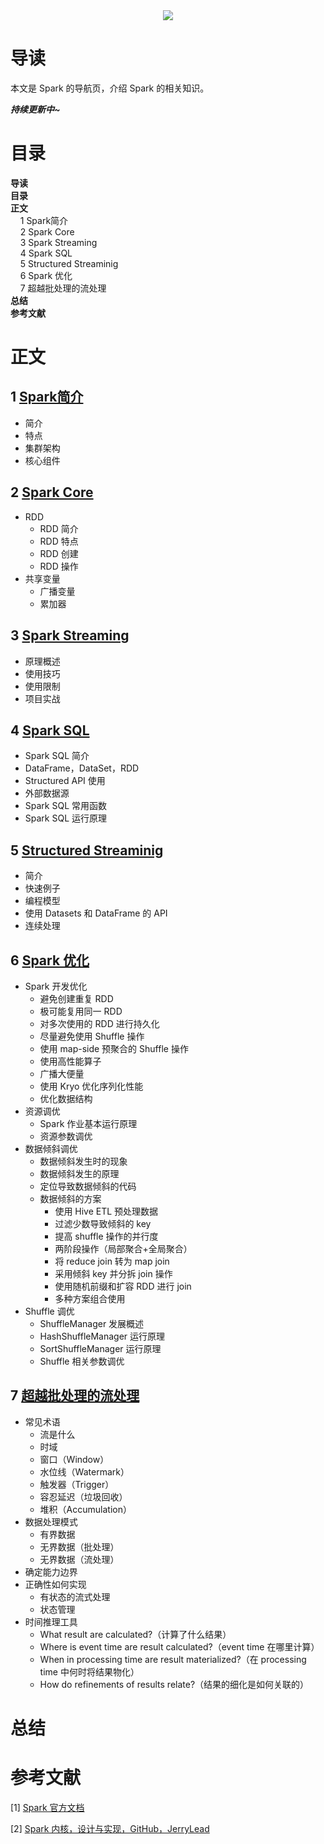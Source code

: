 <div align="center"><img src="https://gitee.com/struggle3014/picBed/raw/master/name_code.png"></div>

# 导读

本文是 Spark 的导航页，介绍 Spark 的相关知识。

***持续更新中~***



# 目录

<nav>
<a href='#导读' style='text-decoration:none;font-weight:bolder'>导读</a><br/>
<a href='#目录' style='text-decoration:none;font-weight:bolder'>目录</a><br/>
<a href='#正文' style='text-decoration:none;font-weight:bolder'>正文</a><br/>
&nbsp;&nbsp;&nbsp;&nbsp;<a href='#1 Spark简介' style='text-decoration:none;${border-style}'>1 Spark简介</a><br/>
&nbsp;&nbsp;&nbsp;&nbsp;<a href='#2 Spark Core' style='text-decoration:none;${border-style}'>2 Spark Core</a><br/>
&nbsp;&nbsp;&nbsp;&nbsp;<a href='#3 Spark Streaming' style='text-decoration:none;${border-style}'>3 Spark Streaming</a><br/>
&nbsp;&nbsp;&nbsp;&nbsp;<a href='#4 Spark SQL' style='text-decoration:none;${border-style}'>4 Spark SQL</a><br/>
&nbsp;&nbsp;&nbsp;&nbsp;<a href='#5 Structured Streaminig' style='text-decoration:none;${border-style}'>5 Structured Streaminig</a><br/>
&nbsp;&nbsp;&nbsp;&nbsp;<a href='#6 Spark 优化' style='text-decoration:none;${border-style}'>6 Spark 优化</a><br/>
&nbsp;&nbsp;&nbsp;&nbsp;<a href='#7 超越批处理的流处理' style='text-decoration:none;${border-style}'>7 超越批处理的流处理</a><br/>
<a href='#总结' style='text-decoration:none;font-weight:bolder'>总结</a><br/>
<a href='#参考文献' style='text-decoration:none;font-weight:bolder'>参考文献</a><br/>
</nav>

# 正文

## 1 [Spark简介](./Spark简介.md)

* 简介
* 特点
* 集群架构
* 核心组件



## 2 [Spark Core](./SparkCore.md)

* RDD
  * RDD 简介
  * RDD 特点
  * RDD 创建
  * RDD 操作
* 共享变量
  * 广播变量
  * 累加器



## 3 [Spark Streaming](./SparkStreaming)

* 原理概述
* 使用技巧
* 使用限制
* 项目实战



## 4 [Spark SQL](./SparkSQL.md)

* Spark SQL 简介
* DataFrame，DataSet，RDD
* Structured API 使用
* 外部数据源
* Spark SQL 常用函数
* Spark SQL 运行原理



## 5 [Structured Streaminig](./SparkStreaming.md)

* 简介
* 快速例子
* 编程模型
* 使用 Datasets 和 DataFrame 的 API
* 连续处理



## 6 [Spark 优化](./Spark优化.md)

* Spark 开发优化
  * 避免创建重复 RDD
  * 极可能复用同一 RDD
  * 对多次使用的 RDD 进行持久化
  * 尽量避免使用 Shuffle 操作
  * 使用 map-side 预聚合的 Shuffle 操作
  * 使用高性能算子
  * 广播大便量
  * 使用 Kryo 优化序列化性能
  * 优化数据结构
* 资源调优
  * Spark 作业基本运行原理
  * 资源参数调优
* 数据倾斜调优
  * 数据倾斜发生时的现象
  * 数据倾斜发生的原理
  * 定位导致数据倾斜的代码
  * 数据倾斜的方案
    * 使用 Hive ETL 预处理数据
    * 过滤少数导致倾斜的 key
    * 提高 shuffle 操作的并行度
    * 两阶段操作（局部聚合+全局聚合）
    * 将 reduce join 转为 map join
    * 采用倾斜 key 并分拆 join 操作
    * 使用随机前缀和扩容 RDD 进行 join
    * 多种方案组合使用
* Shuffle 调优
  * ShuffleManager 发展概述
  * HashShuffleManager 运行原理
  * SortShuffleManager 运行原理
  * Shuffle 相关参数调优



## 7 [超越批处理的流处理](./超越批处理的流处理.md)

* 常见术语
  * 流是什么
  * 时域
  * 窗口（Window）
  * 水位线（Watermark）
  * 触发器（Trigger）
  * 容忍延迟（垃圾回收）
  * 堆积（Accumulation）
* 数据处理模式
  * 有界数据
  * 无界数据（批处理）
  * 无界数据（流处理）
* 确定能力边界
* 正确性如何实现
  * 有状态的流式处理
  * 状态管理
* 时间推理工具
  * What result are calculated?（计算了什么结果）
  * Where is event time are result calculated?（event time 在哪里计算）
  * When in processing time are result materialized?（在 processing time 中何时将结果物化）
  * How do refinements of results relate?（结果的细化是如何关联的）



# 总结



# 参考文献

[1] [Spark 官方文档]()

[2] [Spark 内核，设计与实现，GitHub，JerryLead](https://github.com/JerryLead/SparkInternals)